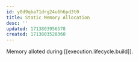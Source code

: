 ```yaml
---
id: y0d9qba71drg24u6h6pd3t0
title: Static Memory Allocation
desc: ''
updated: 1713803956578
created: 1713803528360
---
```


Memory alloted during [[execution.lifecycle.build]].

